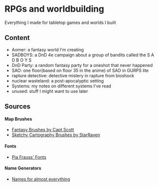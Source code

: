 # RPGs and worldbuilding

Everything I made for tabletop games and worlds I built

## Content 

* Aomer: a fantasy world I'm creating
* SADBOYS: a DnD 4e campaign about a group of bandits called the S A D B O Y S
* DnD Party: a random fantasy party for a oneshot that never happened
* SAO: one floor(based on floor 35 in the anime) of SAO in GURPS lite
* rapture detective: detective mistery in rapture from bioshock
* nuclear wasteland: a post-apocalyptic setting
* Systems: my notes on different systems I've read
* unused: stuff I might want to use later

## Sources

#### Map Brushes

* [Fantasy Brushes by Capt Scott](http://captscott.deviantart.com/art/Fantasy-Brush-Pack-01-191047320) 
* [Sketchy Cartography Brushes by StarRaven](http://starraven.deviantart.com/art/Sketchy-Cartography-Brushes-198264358) 

#### Fonts
* [Pia Frauss' Fonts](http://www.pia-frauss.de/fonts/)

#### Name Generators
* [Names for almost everything](http://fantasynamegenerators.com/)
